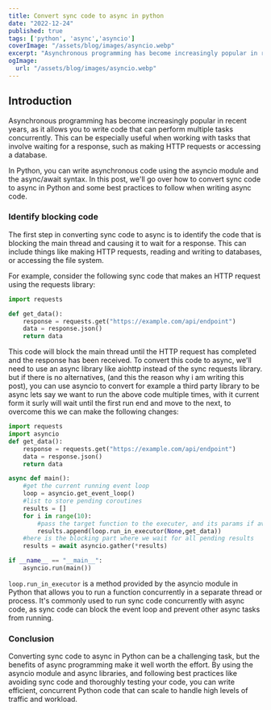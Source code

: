 ```yaml
---
title: Convert sync code to async in python
date: "2022-12-24"
published: true
tags: ['python', 'async','asyncio']
coverImage: "/assets/blog/images/asyncio.webp"
excerpt: "Asynchronous programming has become increasingly popular in recent years, as it allows you to write code that can perform multiple tasks concurrently."
ogImage:
  url: "/assets/blog/images/asyncio.webp"
---
```


## Introduction

Asynchronous programming has become increasingly popular in recent years, as it allows you to write code that can perform multiple tasks concurrently. This can be especially useful when working with tasks that involve waiting for a response, such as making HTTP requests or accessing a database.

In Python, you can write asynchronous code using the asyncio module and the async/await syntax. In this post, we'll go over how to convert sync code to async in Python and some best practices to follow when writing async code.

### Identify blocking code
The first step in converting sync code to async is to identify the code that is blocking the main thread and causing it to wait for a response. This can include things like making HTTP requests, reading and writing to databases, or accessing the file system.

For example, consider the following sync code that makes an HTTP request using the requests library:

```python 
import requests

def get_data():
    response = requests.get("https://example.com/api/endpoint")
    data = response.json()
    return data
```
This code will block the main thread until the HTTP request has completed and the response has been received. To convert this code to async, we'll need to use an async library like aiohttp instead of the sync requests library.
but if there is no alternatives, (and this the reason why i am writing this post), you can use asyncio to convert for example a third party library to be async lets say we want to run the above code multiple times, with it current form it surly will wait until the first run end and move to the next, to overcome this we can make the following changes:

```python
import requests
import asyncio
def get_data():
    response = requests.get("https://example.com/api/endpoint")
    data = response.json()
    return data

async def main():
    #get the current running event loop
    loop = asyncio.get_event_loop()
    #list to store pending coroutines 
    results = []
    for i in range(10):
        #pass the target function to the executer, and its params if available 
        results.append(loop.run_in_executor(None,get_data))
    #here is the blocking part where we wait for all pending results
    results = await asyncio.gather(*results)

if __name__ == "__main__":
    asyncio.run(main())

```

`loop.run_in_executor` is a method provided by the asyncio module in Python that allows you to run a function concurrently in a separate thread or process. It's commonly used to run sync code concurrently with async code, as sync code can block the event loop and prevent other async tasks from running.

### Conclusion
Converting sync code to async in Python can be a challenging task, but the benefits of async programming make it well worth the effort. By using the asyncio module and async libraries, and following best practices like avoiding sync code and thoroughly testing your code, you can write efficient, concurrent Python code that can scale to handle high levels of traffic and workload.